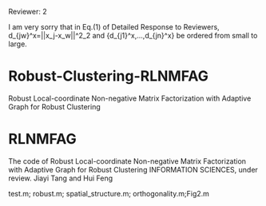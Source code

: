 Reviewer: 2

I am very sorry that in Eq.(1) of Detailed Response to Reviewers, d_{jw}^x=||x_j-x_w||^2_2 and {d_{j1}^x,...,d_{jn}^x} be ordered from small to large.
# Robust-Clustering-RLNMFAG
Robust Local-coordinate Non-negative Matrix Factorization with Adaptive Graph for Robust Clustering
# RLNMFAG
The code of Robust Local-coordinate Non-negative Matrix Factorization with Adaptive Graph for Robust Clustering
INFORMATION SCIENCES, 
under review.
Jiayi Tang and Hui Feng

test.m; robust.m; spatial_structure.m; orthogonality.m;Fig2.m
